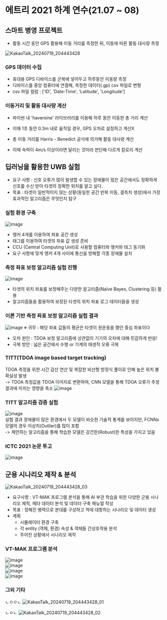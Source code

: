 # 에트리 2021 하계 연수(21.07 ~ 08)


## 스마트 병영 프로젝트 
*    활동 시간 동안 GPS 활용해 이동 거리를 측정한 뒤, 이동에 따른 활동 대사량 측정 

![KakaoTalk_20240719_204443428](https://github.com/user-attachments/assets/fed228fb-df9c-4c20-aa5f-702161ace53e)


### GPS 데이터 수집
*    휴대용 GPS 디바이스를 군복에 넣어두고 하루동안 이동량 측정
*    디바이스를 중앙 컴퓨터에 연결해, 측정한 데이터(.gp) csv 파일로 변형
*    csv 파일 컬럼 : ['ID', 'Date-Time', 'Latitude', 'Longitude']   

### 이동거리 및 활동 대사량 계산
*    파이썬 내 'haversine' 라이브러리를 이용해 하루 동안 이동한 총 거리 계산
*    이때 1초 동안 0.3m 내로 움직일 경우, GPS 오차로 설정하고 계산X
  
*    총 이동 거리를 Harris - Benedict 공식에 의거해 활동 대사량 계산
*    이때 속력이 4m/s 이상이라면 달리는 것이라 판단해 다르게 칼로리 계산


## 딥러닝을 활용한 UWB 실험
*    요구 사항 : 신호 오류가 많이 발생할 수 있는 장애물이 많은 공간에서도 정확하게 신호를 수신 받아 타겟의 정확한 위치를 알고 싶다.
*    목표 : 타겟이 일반적이지 않는 상황(동일한 공간 반복 이동, 결측치 생성)에서 가장 효과적인 알고리즘은 무엇인지 탐구

### 실험 환경 구축
![image](https://github.com/user-attachments/assets/353eb2ec-4876-49af-887d-7fc54a5d6d18)

*    앵커 4개를 이용하여 좌표 공간 생성
*    태그를 이용하여 타겟의 좌표 값 생성 준비
*    CCU (Central Computing Unit)로 사용할 컴퓨터와 앵커와 태그 동기화
*    요구 사항에 맞게 앵커 4개 사이에 통신을 방해할 각종 장애물 설치  

### 측정 좌표 보정 알고리즘 실험 진행
![image](https://github.com/user-attachments/assets/86eaa471-9b33-477c-8901-852d8a80e3d8)

*    타겟의 위치 좌표를 보정해주는 다양한 알고리즘(Naïve Bayes, Clustering 등) 활용
*    알고리즘들을 활용하여 보정된 타겟의 위치 좌표 로그 데이터들을 생성

### 이론 기반 측정 좌표 보정 알고리즘 실험 결과
![image](https://github.com/user-attachments/assets/4417e4a5-64de-4ea1-8d1a-6a432703e3ae)
※ 귀무 : 해당 좌표 값들의 평균은 타겟이 원운동을 했던 중심 좌표이다

*    오차 원인 : TDOA 보정 알고리즘에 상관없이 기기의 오차에 대해 민감하게 반응!
*    극복 방안 : 넓은 공간에서 수행 or 기계의 태생적 오류 극복

### TITT(TDOA image based target tracking)

TDOA 측정을 위한 시간 감산 연산 및 복잡한 비선형 방정식 풀이로 인해 높은 위치 불확실성 발생
<br>
-> TDOA 측정값을 TDOA 이미지로 변환하여, CNN 모델을 통해 TDOA 오류가 추정 결과에 미치는 영향을 축소
![image](https://github.com/user-attachments/assets/755e052d-6750-4a9e-8ca9-8b9b44cbed1c)

### TITT 알고리즘 검증 실험

![image](https://github.com/user-attachments/assets/28bc6cf2-e587-489d-a6ad-19df827c2098)
<br>
실험 결과 장애물이 많은 환경에서 두 모델이 비슷한 기술적 통계를 보이지만, FCNNs 모델의 경우 이상치(Outlier)를 많이 포함
<br>
-> 제안하는 알고리즘을 통해 학습한 모델은 강건한(Robust)한 특성을 가지고 있음

### ICTC 2021 논문 투고
![image](https://github.com/user-attachments/assets/99fca618-45ee-4912-aa37-62ba56d09cd8)
<br>


## 군용 시나리오 제작 & 분석

![KakaoTalk_20240719_204443428_03](https://github.com/user-attachments/assets/010a25b9-124c-4e62-bf3d-88c760fe1875)

*    요구사항 : VT-MAK 프로그램 분석을 통해 AI 부관 학습을 위한 다양한 군용 시나리오 제작, 메타 데이터 분석 및 데이터 구축 매뉴얼 작성
*    목표 : 정해진 병력으로 분대를 구성하고 적에 대항하는 시나리오 및 데이터 생성
*    계획
      *    시뮬레이터 환경 구축
      *    각 entity (객체, 환경) 속성 & 객체들 간상호작용 분석
      *    주어진 상황에서 시나리오 제작

### VT-MAK 프로그램 분석
![image](https://github.com/user-attachments/assets/2c17c70a-f599-46e9-b27d-b3d8a2f5ae84)
<br>
![image](https://github.com/user-attachments/assets/1ccdac11-0013-4a0a-b16c-b66119709722)
<br>
![image](https://github.com/user-attachments/assets/8116a21e-9e1c-4854-84aa-2bdd51c4bcc5)
<br>
![image](https://github.com/user-attachments/assets/d018a31a-1e97-4b16-8cc4-23ee88e58a47)


### 그외 기타
ㄴㅇㅇㄴ
![KakaoTalk_20240719_204443428_01](https://github.com/user-attachments/assets/f1d44b5f-3cce-4720-b025-92567e0683ec)

ㄴㅇㄴ
![KakaoTalk_20240719_204443428_02](https://github.com/user-attachments/assets/d85d04b0-0287-4836-ace4-27afa3b29c80)

